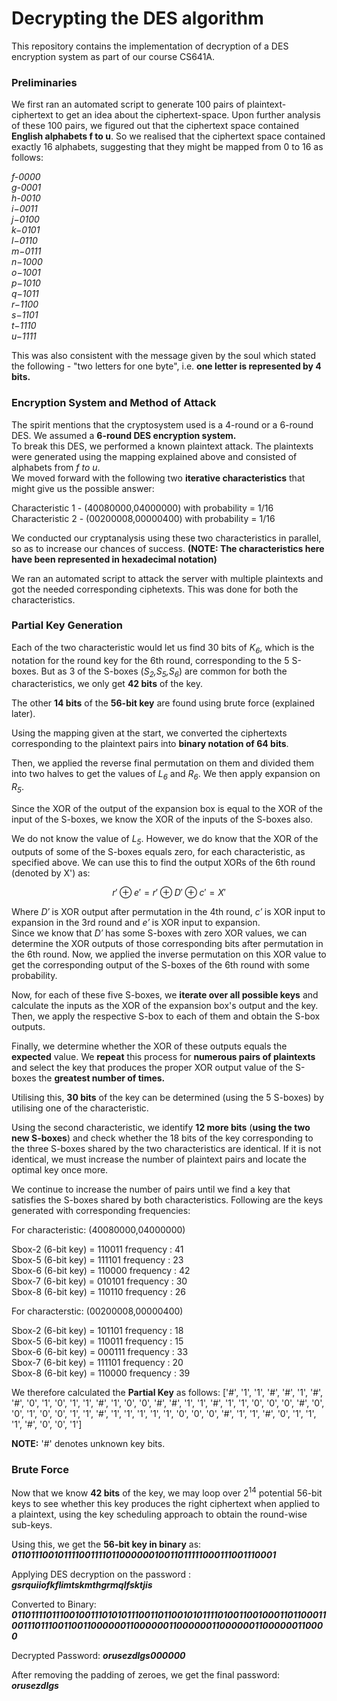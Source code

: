 # Decrypting the DES algorithm
This repository contains the implementation of decryption of a DES encryption system as part of our course CS641A.

### Preliminaries

We first ran an automated script to generate 100 pairs of plaintext-ciphertext to get an idea about the ciphertext-space. Upon further analysis of these 100 pairs, we figured out that the ciphertext space contained **English alphabets f to u**. So we realised that the ciphertext space contained exactly 16 alphabets, suggesting that they might be mapped from 0 to 16 as follows: 


_f-0000_<br />
_g-0001_<br />
_h-0010_<br />
_i−0011_<br />
_j−0100_<br />
_k−0101_<br />
_l−0110_<br />
_m−0111_<br />
_n−1000_<br />
_o−1001_<br />
_p−1010_<br />
_q−1011_<br />
_r−1100_ <br />
_s−1101_<br />
_t−1110_<br />
_u−1111_<br />

This was also consistent with the message given by the soul which stated the following - "two letters for one byte", i.e. **one letter is represented by 4 bits.**

### Encryption System and Method of Attack

The spirit mentions that the cryptosystem used is a 4-round or a 6-round DES. We assumed a **6-round DES encryption system.**</br>
To break this DES, we performed a known plaintext attack. The plaintexts were generated using the mapping explained above and consisted of alphabets from _f to u_. </br>
We moved forward with the following two  **iterative characteristics** that might give us the possible answer:

Characteristic 1 - (40080000,04000000) with probability = 1/16</br>
Characteristic 2 - (00200008,00000400) with probability = 1/16

We conducted our cryptanalysis using these two characteristics in parallel, so as to increase our chances of success. **(NOTE: The characteristics here have been represented in hexadecimal notation)**

We ran an automated script to attack the server with multiple plaintexts and got the needed corresponding ciphetexts. This was done for both the characteristics.

### Partial Key Generation

Each of the two characteristic would let us find 30 bits of _K<sub>6</sub>_, which is the notation for the round key for the 6th round, corresponding to the 5 S-boxes. But as 3 of the S-boxes (_S<sub>2</sub>,S<sub>5</sub>,S<sub>6</sub>_) are common for both the characteristics, we only get **42 bits** of the key. 

The other **14 bits** of the **56-bit key** are found using brute force (explained later).

Using the mapping given at the start, we converted the ciphertexts corresponding to the plaintext pairs into **binary notation of 64 bits**.

Then, we applied the reverse final permutation on them and divided them into two halves to get the values of _L<sub>6</sub>_ and _R<sub>6</sub>_. We then apply expansion on _R<sub>5</sub>_.

Since the XOR  of the output of the expansion box is equal to the XOR  of the input of the S-boxes, we know the XOR of the inputs of the S-boxes also.

We do not know the value of _L<sub>5</sub>_. However, we do know that the XOR of the outputs of some of the S-boxes equals zero, for each characteristic, as specified above. We can use this to find the output XORs of the 6th round (denoted by X') as:

```math
r' \oplus e' = r' \oplus D' \oplus c' = X'
``` 

Where _D′_ is XOR output after permutation in the 4th round, _c′_ is XOR input to expansion in the 3rd round and _e′_ is XOR input to expansion.</br>
Since we know that _D′_ has some S-boxes with zero XOR values, we can determine the XOR outputs of those corresponding bits after permutation in the 6th round. Now, we applied the inverse permutation on this XOR value to get the corresponding output of the S-boxes of the 6th round with some probability.

Now, for each of these five S-boxes, we **iterate over all possible keys** and calculate the inputs as the XOR of the expansion box's output and the key. Then, we apply the respective S-box to each of them and obtain the S-box outputs. 

Finally, we determine whether the  XOR of these outputs equals the **expected** value. We **repeat** this process for **numerous pairs of plaintexts** and select the key that produces the proper XOR output value of the S-boxes the **greatest number of times.**

Utilising this, **30 bits** of the key can be determined (using the 5 S-boxes) by utilising one of the characteristic.

Using the second characteristic, we identify **12 more bits** (**using the two new S-boxes**) and check whether the 18 bits of the key corresponding to the three S-boxes shared by the two characteristics are identical. If it is not identical, we must increase the number of plaintext pairs and locate the optimal key once more. 

We continue to increase the number of pairs until we find a key that satisfies the S-boxes shared by both characteristics. Following are the keys generated with corresponding frequencies:

For characteristic: (40080000,04000000)

Sbox-2 (6-bit key) =  110011  frequency : 41</br>
Sbox-5 (6-bit key) =  111101  frequency : 23</br>
Sbox-6 (6-bit key) =  110000  frequency : 42</br>
Sbox-7 (6-bit key) =  010101  frequency : 30</br>
Sbox-8 (6-bit key) =  110110  frequency : 26

For characterstic: (00200008,00000400)

Sbox-2 (6-bit key) =  101101  frequency : 18</br>
Sbox-5 (6-bit key) =  110011  frequency : 15</br>
Sbox-6 (6-bit key) =  000111  frequency : 33</br>
Sbox-7 (6-bit key) =  111101  frequency : 20</br>
Sbox-8 (6-bit key) =  110000  frequency : 39

We therefore calculated the **Partial Key** as follows: 
['#', '1', '1', '#', '#', '1', '#', '#', '0', '1', '0', '1', '1', '#', '1', '0', '0', '#', '#', '1', '1', '#', '1', '1', '0', '0', '0', '#', '0', '0', '1', '0', '0', '1', '1', '#', '1', '1', '1', '1', '1', '0', '0', '0', '#', '1', '1', '#', '0', '1', '1', '1', '#', '0', '0', '1']

**NOTE:** '#' denotes unknown key bits.

### Brute Force

Now that we know **42 bits** of the key, we may loop over 2<sup>14</sup> potential 56-bit keys to see whether this key produces the right ciphertext when applied to a plaintext, using the key scheduling approach to obtain the round-wise sub-keys.

Using this, we get the **56-bit key in binary** as:</br>
_**01101110010111100111101100000010011011111000111001110001**_

Applying DES decryption on the password : _**gsrquiiofkflimtskmthgrmqlfsktjis**_

Converted to Binary: </br>
_**01101111011100100111010101110011011001010111101001100100011011000110011101110011001100000011000000110000001100000011000000110000**_

Decrypted  Password: _**orusezdlgs000000**_

After removing the padding of zeroes, we get the final password: _**orusezdlgs**_
